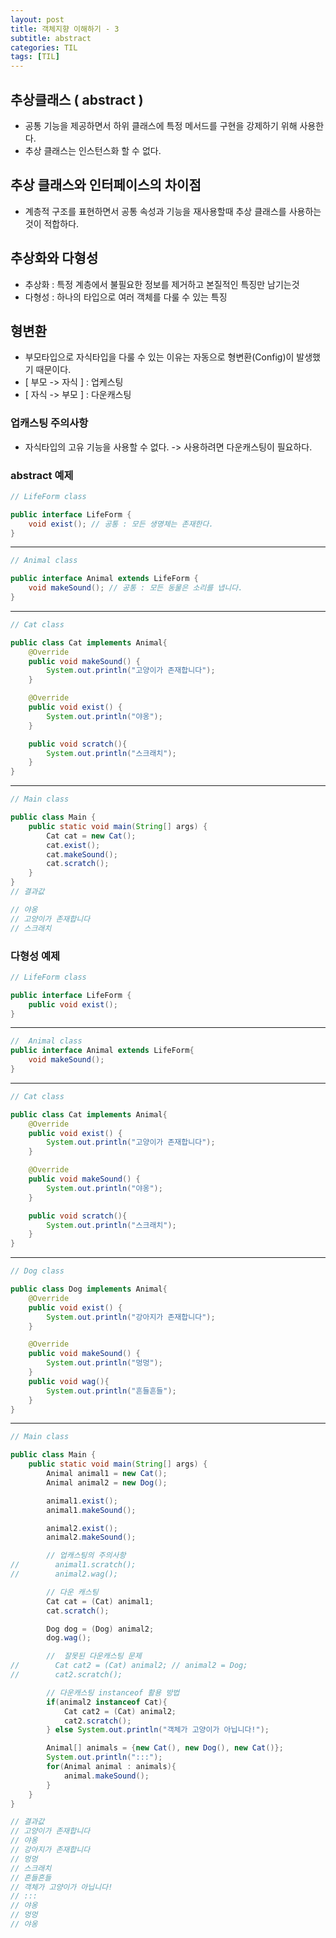 ```yaml
---
layout: post
title: 객체지향 이해하기 - 3
subtitle: abstract
categories: TIL
tags: [TIL]
---
```


## 추상클래스 ( abstract )
* 공통 기능을 제공하면서 하위 클래스에 특정 메서드를 구현을 강제하기 위해 사용한다.   
* 추상 클래스는 인스턴스화 할 수 없다.   

## 추상 클래스와 인터페이스의 차이점
* 계층적 구조를 표현하면서 공통 속성과 기능을 재사용할때 추상 클래스를 사용하는것이 적합하다. 

## 추상화와 다형성
* 추상화 : 특정 계층에서 불필요한 정보를 제거하고 본질적인 특징만 남기는것   
* 다형성 : 하나의 타입으로 여러 객체를 다룰 수 있는 특징   
  
## 형변환 
* 부모타입으로 자식타입을 다룰 수 있는 이유는 자동으로 형변환(Config)이 발생했기 때문이다.
* [ 부모 -> 자식 ] : 업케스팅   
* [ 자식 -> 부모 ] : 다운캐스팅   

### 업캐스팅 주의사항
* 자식타입의 고유 기능을 사용할 수 없다. -> 사용하려면 다운캐스팅이 필요하다.   

### abstract 예제 
```java
// LifeForm class

public interface LifeForm {
    void exist(); // 공통 : 모든 생명체는 존재한다.
}
```

---

```java
// Animal class 

public interface Animal extends LifeForm {
    void makeSound(); // 공통 : 모든 동물은 소리를 냅니다.
}
```

---

```java
// Cat class

public class Cat implements Animal{
    @Override
    public void makeSound() {
        System.out.println("고양이가 존재합니다");
    }

    @Override
    public void exist() {
        System.out.println("야옹");
    }

    public void scratch(){
        System.out.println("스크래치");
    }
}
```

---

```java
// Main class

public class Main {
    public static void main(String[] args) {
        Cat cat = new Cat();
        cat.exist();
        cat.makeSound();
        cat.scratch();
    }
}
// 결과값

// 야옹
// 고양이가 존재합니다
// 스크래치
```

### 다형성 예제 
```java 
// LifeForm class

public interface LifeForm {
    public void exist();
}
```

---

```java
//  Animal class
public interface Animal extends LifeForm{
    void makeSound();
}
```

---

```java
// Cat class

public class Cat implements Animal{
    @Override
    public void exist() {
        System.out.println("고양이가 존재합니다");
    }

    @Override
    public void makeSound() {
        System.out.println("야옹");
    }

    public void scratch(){
        System.out.println("스크래치");
    }
}
```

---

```java
// Dog class

public class Dog implements Animal{
    @Override
    public void exist() {
        System.out.println("강아지가 존재합니다");
    }

    @Override
    public void makeSound() {
        System.out.println("멍멍");
    }
    public void wag(){
        System.out.println("흔들흔들");
    }
}
```

---

```java
// Main class

public class Main {
    public static void main(String[] args) {
        Animal animal1 = new Cat();
        Animal animal2 = new Dog();

        animal1.exist();
        animal1.makeSound();

        animal2.exist();
        animal2.makeSound();

        // 업캐스팅의 주의사항
//        animal1.scratch();
//        animal2.wag();

        // 다운 캐스팅
        Cat cat = (Cat) animal1;
        cat.scratch();

        Dog dog = (Dog) animal2;
        dog.wag();

        //  잘못된 다운캐스팅 문제
//        Cat cat2 = (Cat) animal2; // animal2 = Dog;
//        cat2.scratch();

        // 다운캐스팅 instanceof 활용 방법
        if(animal2 instanceof Cat){
            Cat cat2 = (Cat) animal2;
            cat2.scratch();
        } else System.out.println("객체가 고양이가 아닙니다!");

        Animal[] animals = {new Cat(), new Dog(), new Cat()};
        System.out.println(":::");
        for(Animal animal : animals){
            animal.makeSound();
        }
    }
}

// 결과값 
// 고양이가 존재합니다
// 야옹
// 강아지가 존재합니다
// 멍멍
// 스크래치
// 흔들흔들
// 객체가 고양이가 아닙니다!
// :::
// 야옹
// 멍멍
// 야옹
```
